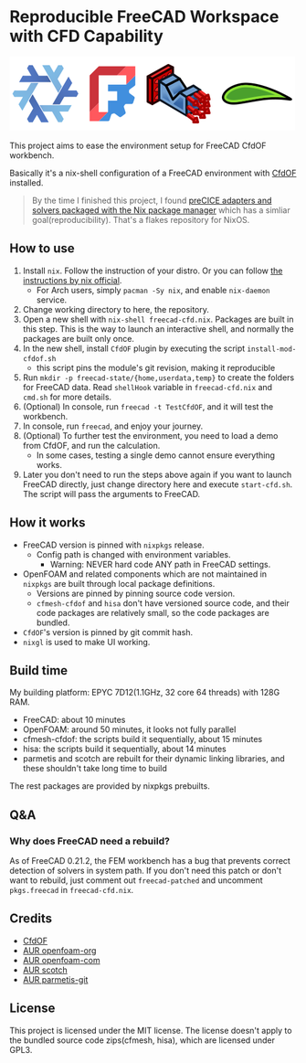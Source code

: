 # Reproducible FreeCAD Workspace with CFD Capability

![Nix and FreeCAD and FEM and CFD](nix-freecad-fem-cfd.svg)

This project aims to ease the environment setup for FreeCAD CfdOF workbench.

Basically it's a nix-shell configuration of a FreeCAD environment with [CfdOF](https://github.com/jaheyns/CfdOF) installed.

> By the time I finished this project, I found [preCICE adapters and solvers packaged with the Nix package manager](https://github.com/precice/nix-packages) which has a simliar goal(reproducibility). That's a flakes repository for NixOS.

## How to use

1. Install `nix`. Follow the instruction of your distro. Or you can follow [the instructions by nix official](https://nixos.org/download/).
    - For Arch users, simply `pacman -Sy nix`, and enable `nix-daemon` service.
1. Change working directory to here, the repository.
1. Open a new shell with `nix-shell freecad-cfd.nix`. Packages are built in this step. This is the way to launch an interactive shell, and normally the packages are built only once.
1. In the new shell, install `CfdOF` plugin by executing the script `install-mod-cfdof.sh`
    - this script pins the module's git revision, making it reproducible
1. Run `mkdir -p freecad-state/{home,userdata,temp}` to create the folders for FreeCAD data. Read `shellHook` variable in `freecad-cfd.nix` and `cmd.sh` for more details.
1. (Optional) In console, run `freecad -t TestCfdOF`, and it will test the workbench.
1. In console, run `freecad`, and enjoy your journey.
1. (Optional) To further test the environment, you need to load a demo from CfdOF, and run the calculation.
    - In some cases, testing a single demo cannot ensure everything works.
1. Later you don't need to run the steps above again if you want to launch FreeCAD directly, just change directory here and execute `start-cfd.sh`. The script will pass the arguments to FreeCAD.

## How it works

- FreeCAD version is pinned with `nixpkgs` release.
    - Config path is changed with environment variables.
        - Warning: NEVER hard code ANY path in FreeCAD settings.
- OpenFOAM and related components which are not maintained in `nixpkgs` are built through local package definitions.
    - Versions are pinned by pinning source code version.
    - `cfmesh-cfdof` and `hisa` don't have versioned source code, and their code packages are relatively small, so the code packages are bundled.
- `CfdOF`'s version is pinned by git commit hash.
- `nixgl` is used to make UI working.

## Build time

My building platform: EPYC 7D12(1.1GHz, 32 core 64 threads) with 128G RAM.

- FreeCAD: about 10 minutes
- OpenFOAM: around 50 minutes, it looks not fully parallel
- cfmesh-cfdof: the scripts build it sequentially, about 15 minutes
- hisa: the scripts build it sequentially, about 14 minutes
- parmetis and scotch are rebuilt for their dynamic linking libraries, and these shouldn't take long time to build

The rest packages are provided by nixpkgs prebuilts.

## Q&A

### Why does FreeCAD need a rebuild?

As of FreeCAD 0.21.2, the FEM workbench has a bug that prevents correct detection of solvers in system path.
If you don't need this patch or don't want to rebuild, just comment out `freecad-patched` and uncomment `pkgs.freecad` in `freecad-cfd.nix`.

## Credits

- [CfdOF](https://github.com/jaheyns/CfdOF)
- [AUR openfoam-org](https://aur.archlinux.org/packages/openfoam-org)
- [AUR openfoam-com](https://aur.archlinux.org/packages/openfoam-com)
- [AUR scotch](https://aur.archlinux.org/packages/scotch)
- [AUR parmetis-git](https://aur.archlinux.org/packages/parmetis-git)

## License

This project is licensed under the MIT license.
The license doesn't apply to the bundled source code zips(cfmesh, hisa), which are licensed under GPL3.
